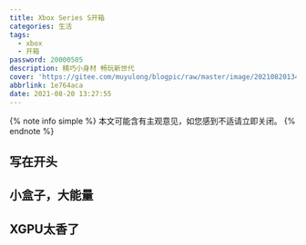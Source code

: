 ```yaml
---
title: Xbox Series S开箱
categories: 生活
tags:
  - xbox
  - 开箱
password: 20000505
description: 精巧小身材 畅玩新世代
cover: 'https://gitee.com/muyulong/blogpic/raw/master/image/202108201340748.jpg'
abbrlink: 1e764aca
date: 2021-08-20 13:27:55
---
```


{% note info simple %}
本文可能含有主观意见，如您感到不适请立即关闭。
{% endnote %}

## 写在开头



## 小盒子，大能量



## XGPU太香了



